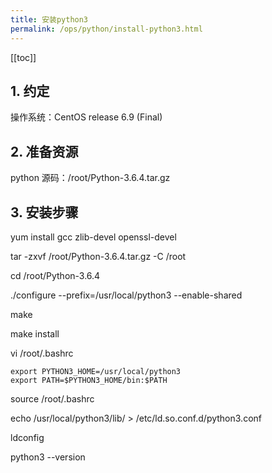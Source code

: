 ```yaml
---
title: 安装python3
permalink: /ops/python/install-python3.html
---
```


[[toc]]

## 1. 约定

操作系统：CentOS release 6.9 (Final)

## 2. 准备资源

python 源码：/root/Python-3.6.4.tar.gz

## 3. 安装步骤

yum install gcc zlib-devel openssl-devel

tar -zxvf /root/Python-3.6.4.tar.gz -C /root

cd /root/Python-3.6.4

./configure --prefix=/usr/local/python3 --enable-shared

make

make install

vi /root/.bashrc

```
export PYTHON3_HOME=/usr/local/python3
export PATH=$PYTHON3_HOME/bin:$PATH
```

source /root/.bashrc

echo /usr/local/python3/lib/ > /etc/ld.so.conf.d/python3.conf

ldconfig

python3 --version
